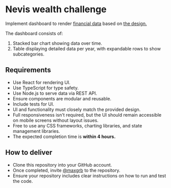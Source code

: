 # Nevis wealth challenge

Implement dashboard to render [financial data](/server/data.json) based on [the design.](https://www.figma.com/design/t6itC2qsmr3WLPugwrVdqS/Frontend-engineer-home-task)

The dashboard consists of:

1. Stacked bar chart showing data over time.
2. Table displaying detailed data per year, with expandable rows to show subcategories.

## Requirements

- Use React for rendering UI.
- Use TypeScript for type safety.
- Use Node.js to serve data via REST API.
- Ensure components are modular and reusable.
- Include tests for UI.
- UI and functionality must closely match the provided design.
- Full responsiveness isn't required, but the UI should remain accessible on mobile screens without layout issues.
- Free to use any CSS frameworks, charting libraries, and state management libraries.
- The expected completion time is **within 4 hours.**

## How to deliver

- Clone this repository into your GitHub account.
- Once completed, invite [@maxgrb](https://github.com/maxgrb) to the repository.
- Ensure your repository includes clear instructions on how to run and test the code.
